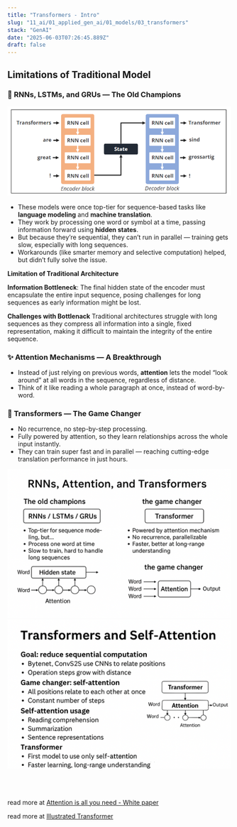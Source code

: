 ```yaml
---
title: "Transformers - Intro"
slug: "11_ai/01_applied_gen_ai/01_models/03_transformers"
stack: "GenAI"
date: "2025-06-03T07:26:45.889Z"
draft: false
---
```


<style>
o { color: #f49735 }
v { color: #b36be2 }
g { color: #70bf41 }
b { color: #62aefa }
</style>

## Limitations of Traditional Model

### 🧠 RNNs, LSTMs, and GRUs — The Old Champions

![Traditional Architecture](../../../../../src/images/11_ai/01_agen_ai/agi-13.png)

- These models were once top-tier for sequence-based tasks like **language modeling** and **machine translation**.
- They work by processing one word or symbol at a time, passing information forward using **hidden states**.
- But because they’re sequential, they can’t run in parallel — training gets slow, especially with long sequences.
- Workarounds (like smarter memory and selective computation) helped, but didn’t fully solve the issue.

**Limitation of Traditional Architecture**

**Information Bottleneck**: The final hidden state of the encoder must encapsulate the entire input sequence, posing challenges for long sequences as early information might be lost.

**Challenges with Bottlenack** Traditional architectures struggle with long sequences as they compress all information into a single, fixed representation, making it difficult to maintain the integrity of the entire sequence.

### ✨ Attention Mechanisms — A Breakthrough

- Instead of just relying on previous words, **attention** lets the model “look around” at all words in the sequence, regardless of distance.
- Think of it like reading a whole paragraph at once, instead of word-by-word.

### 🚀 Transformers — The Game Changer

- No recurrence, no step-by-step processing.
- Fully powered by attention, so they learn relationships across the whole input instantly.
- They can train super fast and in parallel — reaching cutting-edge translation performance in just hours.

![Essence](../../../../../src/images/11_ai/01_agen_ai/agi-19a.png)
![Essence](../../../../../src/images/11_ai/01_agen_ai/agi-19b.png)
<br/>
<br/>
<br/>
<br/>

read more at [Attention is all you need - White paper](https://arxiv.org/pdf/1706.03762)

read more at [Illustrated Transformer](https://jalammar.github.io/illustrated-transformer/)
